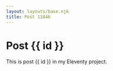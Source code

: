 ```yaml
---
layout: layouts/base.njk
title: Post 11846
---
```


# Post {{ id }}

This is post {{ id }} in my Eleventy project.
